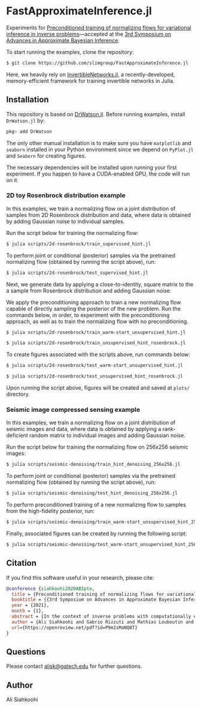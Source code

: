 # FastApproximateInference.jl

Experiments for [Preconditioned training of normalizing flows for variational inference in inverse problems](https://openreview.net/forum?id=P9m1sMaNQ8T)—accepted at the [3rd Symposium on Advances in Approximate Bayesian Inference](http://approximateinference.org/).

To start running the examples, clone the repository:

```bash
$ git clone https://github.com/slimgroup/FastApproximateInference.jl
```

Here, we heavily rely on [InvertibleNetworks.jl](https://github.com/slimgroup/InvertibleNetworks.jl), a recently-developed, memory-efficient framework for training invertible networks in Julia.

## Installation

This repository is based on [DrWatson.jl](https://github.com/JuliaDynamics/DrWatson.jl). Before running examples, install `DrWatson.jl` by:

```julia
pkg> add DrWatson
```

The only other manual installation is to make sure you have `matplotlib` and `seaborn` installed in your Python environment since we depend on `PyPlot.jl` and `Seaborn` for creating figures.

The necessary dependencies will be installed upon running your first experiment. If you happen to have a CUDA-enabled GPU, the code will run on it.

### 2D toy Rosenbrock distribution example

In this examples, we train a normalizing flow on a joint distribution of samples from 2D Rosenbrock distribution and data, where data is obtained by adding Gaussian noise to individual samples.

Run the script below for training the normalizing flow:

```bash
$ julia scripts/2d-rosenbrock/train_supervised_hint.jl
```

To perform joint or conditional (posterior) samples via the pretrained normalizing flow (obtained by running the script above), run:

```bash
$ julia scripts/2d-rosenbrock/test_supervised_hint.jl
```

Next, we generate data by applying a close-to-identity, square matrix to the a sample from Rosenbrock distribution and adding Gaussian noise.

We apply the preconditioning approach to train a new normalizing flow capable of directly sampling the posterior of the new problem. Run the commands below, in order, to experiment with the preconditioning approach, as well as to train the normalizing flow with no preconditioning.

```bash
$ julia scripts/2d-rosenbrock/train_warm-start_unsupervised_hint.jl
```

```bash
$ julia scripts/2d-rosenbrock/train_unsupervised_hint_rosenbrock.jl
```

To create figures associated with the scripts above, run commands below:

```bash
$ julia scripts/2d-rosenbrock/test_warm-start_unsupervised_hint.jl
```

```bash
$ julia scripts/2d-rosenbrock/test_unsupervised_hint_rosenbrock.jl
```

Upon running the script above, figures will be created and saved at `plots/` directory.

### Seismic image compressed sensing example

In this examples, we train a normalizing flow on a joint distribution of seismic images and data, where data is obtained by applying a rank-deficient random matrix to individual images and adding Gaussian noise.

Run the script below for training the normalizing flow on 256x256 seismic images:

```bash
$ julia scripts/seismic-denoising/train_hint_denoising_256x256.jl
```

To perform joint or conditional (posterior) samples via the pretrained normalizing flow (obtained by running the script above), run:

```bash
$ julia scripts/seismic-denoising/test_hint_denoising_256x256.jl
```

To perform preconditioned training of a new normalizing flow to samples from the high-fidelity posterior, run:


```bash
$ julia scripts/seismic-denoising/train_warm-start_unsupervised_hint_256x256.jl
```

Finally, associated figures can be created by running the following script:


```bash
$ julia scripts/seismic-denoising/test_warm-start_unsupervised_hint_256x256.jl
```


## Citation

If you find this software useful in your research, please cite:


```bibtex
@conference {siahkoohi2020ABIpto,
  title = {Preconditioned training of normalizing flows for variational inference in inverse problems},
  booktitle = {{3rd Symposium on Advances in Approximate Bayesian Inference}},
  year = {2021},
  month = {1},
  abstract = {In the context of inverse problems with computationally expensive forward operators, specially for domains with limited access to high-fidelity training unknown and observed data pairs, we propose a preconditioned scheme for training a conditional normalizing flow (NF) capable of directly sampling the posterior distribution. Our training objective consists of the Kullback-Leibler divergence between the predicted and the desired posterior density. To minimize the costs associated with the forward operator, we initialize the NF via the weights of another pretrained low-fidelity NF, which is trained beforehand on available low-fidelity model and data pairs. Our numerical experiments, including a 2D toy and a seismic image compressed sensing example, demonstrate the improved performance and speed-up of the proposed method compared to training a NF from scratch.},
  author = {Ali Siahkoohi and Gabrio Rizzuti and Mathias Louboutin and Philipp Witte and Felix J. Herrmann},
  url={https://openreview.net/pdf?id=P9m1sMaNQ8T}
}
```


## Questions

Please contact alisk@gatech.edu for further questions.


## Author

Ali Siahkoohi
